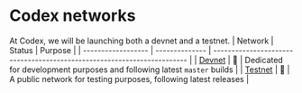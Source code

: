 # Codex networks

 At Codex, we will be launching both a devnet and a testnet.
 | Network            | Status         | Purpose                                                                 |
 | ------------------ | -------------- | ----------------------------------------------------------------------- |
 | [Devnet](devnet)   | :construction: | Dedicated for development purposes and following latest `master` builds |
 | [Testnet](testnet) | :construction: | A public network for testing purposes, following latest releases        |
